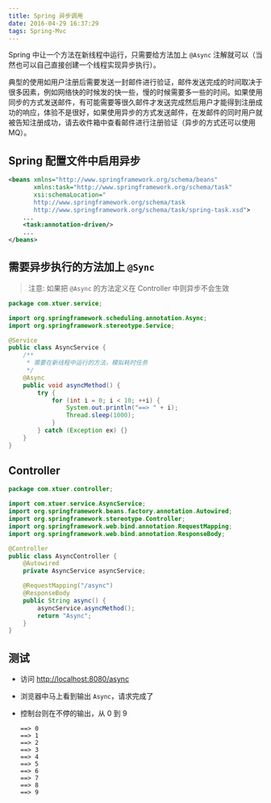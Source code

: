 ```yaml
---
title: Spring 异步调用
date: 2016-04-29 16:37:29
tags: Spring-Mvc
---
```


Spring 中让一个方法在新线程中运行，只需要给方法加上 `@Async` 注解就可以（当然也可以自己直接创建一个线程实现异步执行）。

典型的使用如用户注册后需要发送一封邮件进行验证，邮件发送完成的时间取决于很多因素，例如网络快的时候发的快一些，慢的时候需要多一些的时间。如果使用同步的方式发送邮件，有可能需要等很久邮件才发送完成然后用户才能得到注册成功的响应，体验不是很好，如果使用异步的方式发送邮件，在发邮件的同时用户就被告知注册成功，请去收件箱中查看邮件进行注册验证（异步的方式还可以使用 MQ）。

<!--more-->

## Spring 配置文件中启用异步
```xml
<beans xmlns="http://www.springframework.org/schema/beans"
       xmlns:task="http://www.springframework.org/schema/task"
       xsi:schemaLocation="
       http://www.springframework.org/schema/task
       http://www.springframework.org/schema/task/spring-task.xsd">
    ...
    <task:annotation-driven/>
    ...
</beans>
```

## 需要异步执行的方法加上 `@Sync`
> 注意: 如果把 `@Async` 的方法定义在 Controller 中则异步不会生效

```java
package com.xtuer.service;

import org.springframework.scheduling.annotation.Async;
import org.springframework.stereotype.Service;

@Service
public class AsyncService {
    /**
     * 需要在新线程中运行的方法，模拟耗时任务
     */
    @Async
    public void asyncMethod() {
        try {
            for (int i = 0; i < 10; ++i) {
                System.out.println("==> " + i);
                Thread.sleep(1000);
            }
        } catch (Exception ex) {}
    }
}
```

## Controller
```java
package com.xtuer.controller;

import com.xtuer.service.AsyncService;
import org.springframework.beans.factory.annotation.Autowired;
import org.springframework.stereotype.Controller;
import org.springframework.web.bind.annotation.RequestMapping;
import org.springframework.web.bind.annotation.ResponseBody;

@Controller
public class AsyncController {
    @Autowired
    private AsyncService asyncService;

    @RequestMapping("/async")
    @ResponseBody
    public String async() {
        asyncService.asyncMethod();
        return "Async";
    }
}
```

## 测试
* 访问 <http://localhost:8080/async>
* 浏览器中马上看到输出 `Async`，请求完成了
* 控制台则在不停的输出，从 0 到 9

    ```
    ==> 0
    ==> 1
    ==> 2
    ==> 3
    ==> 4
    ==> 5
    ==> 6
    ==> 7
    ==> 8
    ==> 9
    ```

